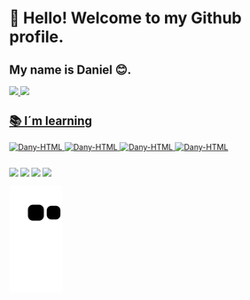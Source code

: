 
# 👋 Hello! Welcome to my Github profile.
## My name is Daniel 😊. 


<!--
**DanySGlez/DanySGlez** is a ✨ _special_ ✨ repository because its `README.md` (this file) appears on your GitHub profile.

Here are some ideas to get you started:

- 🔭 I’m currently working on ...

- 👯 I’m looking to collaborate on ...
- 🤔 I’m looking for help with ...
- 💬 Ask me about ...

- 😄 Pronouns: ...
- ⚡ Fun fact: ...
-->

<div style="display: flex">
  <a href="https://github.com/DanySGlez">
  <img height="180em" src="https://github-readme-stats.vercel.app/api?username=DanySGlez&show_icons=true&theme=dracula&include_all_commits=true&count_private=true"/>
  <img height="180em" src="https://github-readme-stats.vercel.app/api/top-langs/?username=DanySGlez&layout=compact&langs_count=7&theme=dracula"/>
</div>

## 📚 I´m learning

<div style="display: inline_block">
  <img align"center" alt="Dany-HTML" height="30" width="40" src="https://cdn.jsdelivr.net/gh/devicons/devicon/icons/html5/html5-plain.svg"> 
  <img align"center" alt="Dany-HTML" height="30" width="40" src="https://cdn.jsdelivr.net/gh/devicons/devicon/icons/css3/css3-plain.svg" width="40"/> 
  <img align"center" alt="Dany-HTML" height="30" width="40" src="https://cdn.jsdelivr.net/gh/devicons/devicon/icons/javascript/javascript-plain.svg" width="40"/> 
  <img align"center" alt="Dany-HTML" height="30" width="40" src="https://cdn.jsdelivr.net/gh/devicons/devicon/icons/git/git-original.svg" width="40"/> 
</div>
             
##

<div>
  <a href="https://www.instagram.com/dany_sglez/" target="_blank"><img src="https://img.shields.io/badge/-Instagram-%23E4405F?style=for-the-badge&logo=instagram&logoColor=white" target="_blank"></a>
  <a href="https://twitter.com/dany_sglez" target="_blank"><img src="https://img.shields.io/badge/Twitter-1DA1F2?style=for-the-badge&logo=twitter&logoColor=white" target="_blank"></a>
  <a href="https://twitter.com/dany_sglez" target="_blank"><img src="https://img.shields.io/badge/Twitter-1DA1F2?style=for-the-badge&logo=twitter&logoColor=white" target="_blank"></a>
  <a href="https://www.linkedin.com/in/danysglez" target="_blank"><img src="https://img.shields.io/badge/-LinkedIn-%230077B5?style=for-the-badge&logo=linkedin&logoColor=white" target="_blank"></a>   
  </div>

![Snake animation](https://github.com/DanySGlez/DanySGlez/blob/output/github-contribution-grid-snake.svg)

